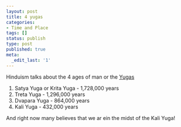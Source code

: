 ```yaml
---
layout: post
title: 4 yugas
categories:
- Time and Place
tags: []
status: publish
type: post
published: true
meta:
  _edit_last: '1'
---
```

Hinduism talks about the 4 ages of man or the [Yugas](http://en.wikipedia.org/wiki/Yuga)

1. Satya Yuga or Krita Yuga - 1,728,000 years 
2. Treta Yuga - 1,296,000 years
3. Dvapara Yuga - 864,000 years
4. Kali Yuga - 432,000 years

And right now many believes that we ar ein the midst of the Kali Yuga!
